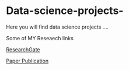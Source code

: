 # Data-science-projects-
Here you will find data science projects ....

Some of MY Reseaech links 

[ResearchGate](https://www.researchgate.net/profile/Arvind-Thorat-2)

[Paper Publication](https://www.techrxiv.org/authors/Arvind_Thorat/11543698)
